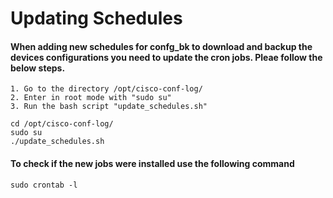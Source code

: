 # Updating Schedules

#### When adding new schedules for confg_bk to download and backup the devices configurations you need to update the cron jobs. Pleae follow the below steps.

    1. Go to the directory /opt/cisco-conf-log/
    2. Enter in root mode with "sudo su"
    3. Run the bash script "update_schedules.sh"

```
cd /opt/cisco-conf-log/
sudo su
./update_schedules.sh
```

#### To check if the new jobs were installed use the following command

```
sudo crontab -l
```